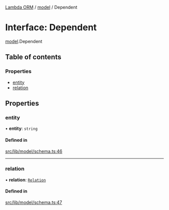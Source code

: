 [Lambda ORM](../README.md) / [model](../modules/model.md) / Dependent

# Interface: Dependent

[model](../modules/model.md).Dependent

## Table of contents

### Properties

- [entity](model.Dependent.md#entity)
- [relation](model.Dependent.md#relation)

## Properties

### entity

• **entity**: `string`

#### Defined in

[src/lib/model/schema.ts:46](https://github.com/FlavioLionelRita/lambdaorm/blob/7350fa3/src/lib/model/schema.ts#L46)

___

### relation

• **relation**: [`Relation`](model.Relation.md)

#### Defined in

[src/lib/model/schema.ts:47](https://github.com/FlavioLionelRita/lambdaorm/blob/7350fa3/src/lib/model/schema.ts#L47)
